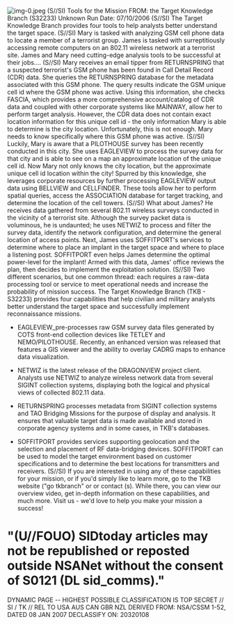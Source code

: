 ![img-0.jpeg](img-0.jpeg)
(S//SI) Tools for the Mission
FROM: the Target Knowledge Branch (S32233)
Unknown
Run Date: 07/10/2006
(S//SI) The Target Knowledge Branch provides four tools to help analysts better understand the target space.
(S//SI) Mary is tasked with analyzing GSM cell phone data to locate a member of a terrorist group. James is tasked with surreptitiously accessing remote computers on an 802.11 wireless network at a terrorist site. James and Mary need cutting-edge analysis tools to be successful at their jobs....
(S//SI) Mary receives an email tipper from RETURNSPRING that a suspected terrorist's GSM phone has been found in Call Detail Record (CDR) data. She queries the RETURNSPRING database for the metadata associated with this GSM phone. The query results indicate the GSM unique cell id where the GSM phone was active. Using this information, she checks FASCIA, which provides a more comprehensive account/catalog of CDR data and coupled with other corporate systems like MAINWAY, allow her to perform target analysis. However, the CDR data does not contain exact location information for this unique cell id - the only information Mary is able to determine is the city location. Unfortunately, this is not enough. Mary needs to know specifically where this GSM phone was active.
(S//SI) Luckily, Mary is aware that a PILOTHOUSE survey has been recently conducted in this city. She uses EAGLEVIEW to process the survey data for that city and is able to see on a map an approximate location of the unique cell id. Now Mary not only knows the city location, but the approximate unique cell id location within the city! Spurred by this knowledge, she leverages corporate resources by further processing EAGLEVIEW output data using BELLVIEW and CELLFINDER. These tools allow her to perform spatial queries, access the ASSOCIATION database for target tracking, and determine the location of the cell towers.
(S//SI) What about James? He receives data gathered from several 802.11 wireless surveys conducted in the vicinity of a terrorist site. Although the survey packet data is voluminous, he is undaunted; he uses NETWIZ to process and filter the survey data, identify the network configuration, and determine the general location of access points. Next, James uses SOFFITPORT's services to determine where to place an implant in the target space and where to place a listening post. SOFFITPORT even helps James determine the optimal power-level for the implant! Armed with this data, James' office reviews the plan, then decides to implement the exploitation solution.
(S//SI) Two different scenarios, but one common thread: each requires a raw-data processing tool or service to meet operational needs and increase the probability of mission success. The Target Knowledge Branch (TKB - S32233) provides four capabilities that help civilian and military analysts better understand the target space and successfully implement reconnaissance missions.

- EAGLEVIEW_pre-processes raw GSM survey data files generated by COTS front-end collection devices like TETLEY and NEMO/PILOTHOUSE. Recently, an enhanced version was released that features a GIS viewer and the ability to overlay CADRG maps to enhance data visualization.
- NETWIZ is the latest release of the DRAGONVIEW project client. Analysts use NETWIZ to analyze wireless network data from several SIGINT collection systems, displaying both the logical and physical views of collected 802.11 data.
- RETURNSPRING processes metadata from SIGINT collection systems and TAO Bridging
Missions for the purpose of display and analysis. It ensures that valuable target data is made available and stored in corporate agency systems and in some cases, in TKB's databases.

- SOFFITPORT provides services supporting geolocation and the selection and placement of RF data-bridging devices. SOFFITPORT can be used to model the target environment based on customer specifications and to determine the best locations for transmitters and receivers.
(S//SI) If you are interested in using any of these capabilities for your mission, or if you'd simply like to learn more, go to the TKB website ("go tkbranch" or
or contact
(s). While there, you can view our overview video, get in-depth information on these capabilities, and much more. Visit us - we'd love to help you make your mission a success!


# "(U//FOUO) SIDtoday articles may not be republished or reposted outside NSANet without the consent of S0121 (DL sid_comms)." 

DYNAMIC PAGE -- HIGHEST POSSIBLE CLASSIFICATION IS TOP SECRET // SI / TK // REL TO USA AUS CAN GBR NZL DERIVED FROM: NSA/CSSM 1-52, DATED 08 JAN 2007 DECLASSIFY ON: 20320108
